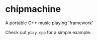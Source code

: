 chipmachine
===========

A portable C++ music playing 'framework'

Check out `play.cpp` for a simple example.
